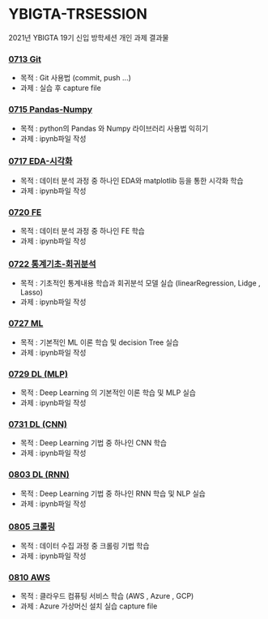 # YBIGTA-TRSESSION

2021년 YBIGTA 19기 신입 방학세션 개인 과제 결과물

### [0713 Git](https://github.com/moggaa/ybigta-trsession/tree/master/0713%2Git)

- 목적 : Git 사용법 (commit, push ...)
- 과제 : 실습 후 capture file

### [0715 Pandas-Numpy](https://github.com/moggaa/ybigta-trsession/tree/master/0715%20Pandas-Numpy)

- 목적 : python의 Pandas 와 Numpy 라이브러리 사용법 익히기
- 과제 : ipynb파일 작성

### [0717 EDA-시각화](https://github.com/moggaa/ybigta-trsession/tree/master/0717%20EDA-%EC%8B%9C%EA%B0%81%ED%99%94)

- 목적 : 데이터 분석 과정 중 하나인 EDA와 matplotlib 등을 통한 시각화 학습
- 과제 : ipynb파일 작성

### [0720 FE](https://github.com/moggaa/ybigta-trsession/tree/master/0720%20FE)

- 목적 : 데이터 분석 과정 중 하나인 FE 학습
- 과제 : ipynb파일 작성

### [0722 통계기초-회귀분석](https://github.com/moggaa/ybigta-trsession/tree/master/0722%20%ED%86%B5%EA%B3%84%EA%B8%B0%EC%B4%88-%ED%9A%8C%EA%B7%80%EB%B6%84%EC%84%9D)

- 목적 : 기초적인 통계내용 학습과 회귀분석 모델 실습 (linearRegression, Lidge , Lasso)
- 과제 : ipynb파일 작성

### [0727 ML](https://github.com/moggaa/ybigta-trsession/tree/master/0727%20ML)

- 목적 : 기본적인 ML 이론 학습 및 decision Tree 실습
- 과제 : ipynb파일 작성

### [0729 DL (MLP)](<https://github.com/moggaa/ybigta-trsession/tree/master/0729%20DL%20(MLP)>)

- 목적 : Deep Learning 의 기본적인 이론 학습 및 MLP 실습
- 과제 : ipynb파일 작성

### [0731 DL (CNN)](<https://github.com/moggaa/ybigta-trsession/tree/master/0729%20DL%20(CNN)>)

- 목적 : Deep Learning 기법 중 하나인 CNN 학습
- 과제 : ipynb파일 작성

### [0803 DL (RNN)](<https://github.com/moggaa/ybigta-trsession/tree/master/0729%20DL%20(RNN)>)

- 목적 : Deep Learning 기법 중 하나인 RNN 학습 및 NLP 실습
- 과제 : ipynb파일 작성

### [0805 크롤링](https://github.com/moggaa/ybigta-trsession/tree/master/0805%20%ED%81%AC%EB%A1%A4%EB%A7%81)

- 목적 : 데이터 수집 과정 중 크롤링 기법 학습
- 과제 : ipynb파일 작성

### [0810 AWS](https://github.com/moggaa/ybigta-trsession/tree/master/0810%20AWS)

- 목적 : 클라우드 컴퓨팅 서비스 학습 (AWS , Azure , GCP)
- 과제 : Azure 가상머신 설치 실습 capture file
